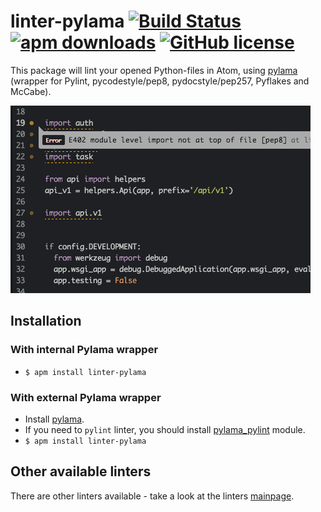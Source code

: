 # linter-pylama [![Build Status](https://travis-ci.org/AtomLinter/linter-pylama.svg?branch=master)](https://travis-ci.org/AtomLinter/linter-pylama) [![apm downloads](https://img.shields.io/apm/dm/linter-pylama.svg?maxAge=2592000)](https://atom.io/packages/linter-pylama) [![GitHub license](https://img.shields.io/badge/license-MIT-blue.svg)](https://raw.githubusercontent.com/AtomLinter/linter-pylama/master/LICENSE)

This package will lint your opened Python-files in Atom, using [pylama](https://github.com/klen/pylama#-pylama) (wrapper for Pylint, pycodestyle/pep8, pydocstyle/pep257, Pyflakes and McCabe).

![img](https://raw.githubusercontent.com/AtomLinter/linter-pylama/master/in_action.gif)

## Installation

### With internal Pylama wrapper
* `$ apm install linter-pylama`

### With external Pylama wrapper
* Install [pylama](https://github.com/klen/pylama#instalation).
* If you need to `pylint` linter, you should install [pylama_pylint](https://github.com/klen/pylama_pylint#installation) module.
* `$ apm install linter-pylama`

## Other available linters
There are other linters available - take a look at the linters [mainpage](https://github.com/AtomLinter/Linter).
